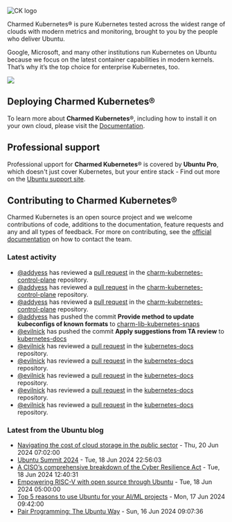 ![CK logo](https://assets.ubuntu.com/v1/451d4cf4-Charmed+Kubernetes_RGB_onWhite_2022.svg)

Charmed Kubernetes® is pure Kubernetes tested across the widest range of clouds with modern metrics and monitoring, brought to you by the people who deliver Ubuntu.

Google, Microsoft, and many other institutions run Kubernetes on Ubuntu because we focus on the latest container capabilities in modern kernels. That’s why it’s the top choice for enterprise Kubernetes, too.

![](https://assets.ubuntu.com/v1/843c77b6-juju-at-a-glace.svg)

## Deploying Charmed Kubernetes®

To learn more about **Charmed Kubernetes**®, including how to install it on your own cloud, please visit the [Documentation][docs].

## Professional support

Professional upport for **Charmed Kubernetes**® is covered by **Ubuntu Pro**, which doesn't just cover Kubernetes, but your entire stack - Find out more on the [Ubuntu support site](https://ubuntu.com/support).

## Contributing to Charmed Kubernetes®

Charmed Kubernetes is an open source project and we welcome contributions of code, additions to the documentation, feature requests and any and all types of feedback. For more on contributing, see the [official documentation][get-in-touch] on how to contact the team.

<!-- LINKS -->
[docs]: https://ubuntu.com/kubernetes/docs
[get-in-touch]: https://ubuntu.com/kubernetes/docs/get-in-touch

### Latest activity

<!-- activity starts -->
 - [@addyess](https://github.com/addyess) has reviewed a [pull request](https://github.com/charmed-kubernetes/charm-kubernetes-control-plane/pull/354) in the [charm-kubernetes-control-plane](https://github.com/charmed-kubernetes/charm-kubernetes-control-plane) repository.
 - [@addyess](https://github.com/addyess) has reviewed a [pull request](https://github.com/charmed-kubernetes/charm-kubernetes-control-plane/pull/354) in the [charm-kubernetes-control-plane](https://github.com/charmed-kubernetes/charm-kubernetes-control-plane) repository.
 - [@addyess](https://github.com/addyess) has reviewed a [pull request](https://github.com/charmed-kubernetes/charm-kubernetes-control-plane/pull/354) in the [charm-kubernetes-control-plane](https://github.com/charmed-kubernetes/charm-kubernetes-control-plane) repository.
 - [@addyess](https://github.com/addyess) has pushed the commit **Provide method to update kubeconfigs of known formats** to [charm-lib-kubernetes-snaps](https://github.com/charmed-kubernetes/charm-lib-kubernetes-snaps)
 - [@evilnick](https://github.com/evilnick) has pushed the commit **Apply suggestions from TA review** to [kubernetes-docs](https://github.com/charmed-kubernetes/kubernetes-docs)
 - [@evilnick](https://github.com/evilnick) has reviewed a [pull request](https://github.com/charmed-kubernetes/kubernetes-docs/pull/843) in the [kubernetes-docs](https://github.com/charmed-kubernetes/kubernetes-docs) repository.
 - [@evilnick](https://github.com/evilnick) has reviewed a [pull request](https://github.com/charmed-kubernetes/kubernetes-docs/pull/843) in the [kubernetes-docs](https://github.com/charmed-kubernetes/kubernetes-docs) repository.
 - [@evilnick](https://github.com/evilnick) has reviewed a [pull request](https://github.com/charmed-kubernetes/kubernetes-docs/pull/843) in the [kubernetes-docs](https://github.com/charmed-kubernetes/kubernetes-docs) repository.
 - [@evilnick](https://github.com/evilnick) has reviewed a [pull request](https://github.com/charmed-kubernetes/kubernetes-docs/pull/843) in the [kubernetes-docs](https://github.com/charmed-kubernetes/kubernetes-docs) repository.
 - [@evilnick](https://github.com/evilnick) has reviewed a [pull request](https://github.com/charmed-kubernetes/kubernetes-docs/pull/843) in the [kubernetes-docs](https://github.com/charmed-kubernetes/kubernetes-docs) repository.
<!-- activity ends -->

<!-- roadmap starts -->

<!-- roadmap ends -->

### Latest from the Ubuntu blog

<!-- blog starts -->
* [Navigating the cost of cloud storage in the public sector](https://ubuntu.com//blog/navigating-the-cost-of-cloud-storage-in-the-public-sector) - Thu, 20 Jun 2024 07:02:00 
* [Ubuntu Summit 2024](https://ubuntu.com//blog/ubuntu-summit-2024) - Tue, 18 Jun 2024 22:56:03 
* [A CISO’s comprehensive breakdown of the Cyber Resilience Act](https://ubuntu.com//blog/a-cisos-comprehensive-breakdown-of-the-cyber-resilience-act) - Tue, 18 Jun 2024 12:40:31 
* [Empowering RISC-V with open source through Ubuntu](https://ubuntu.com//blog/empowering-risc-v-with-open-source-through-ubuntu) - Tue, 18 Jun 2024 05:00:00 
* [Top 5 reasons to use Ubuntu for your AI/ML projects](https://ubuntu.com//blog/ubuntu-ai-ml-projects) - Mon, 17 Jun 2024 09:42:00 
* [Pair Programming: The Ubuntu Way](https://ubuntu.com//blog/pair-programming) - Sun, 16 Jun 2024 09:07:36 
<!-- blog ends -->
